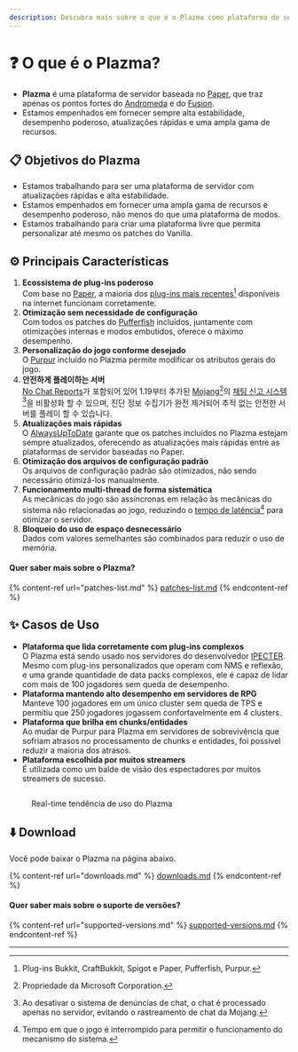 ```yaml
---
description: Descubra mais sobre o que é o Plazma como plataforma de servidor.
---
```


# ❓ O que é o Plazma?

- **Plazma** é uma plataforma de servidor baseada no [Paper](https://github.com/PaperMC/Paper), que traz apenas os pontos fortes do [Andromeda](https://github.com/EarendelArchived/Andromeda) e do [Fusion](https://github.com/RuinedTechnologyUnify/Fusion).
- Estamos empenhados em fornecer sempre alta estabilidade, desempenho poderoso, atualizações rápidas e uma ampla gama de recursos.

## 📋 Objetivos do Plazma <a href="#id-1" id="id-1"></a>

- Estamos trabalhando para ser uma plataforma de servidor com atualizações rápidas e alta estabilidade.
- Estamos empenhados em fornecer uma ampla gama de recursos e desempenho poderoso, não menos do que uma plataforma de modos.
- Estamos trabalhando para criar uma plataforma livre que permita personalizar até mesmo os patches do Vanilla.

## ⚙️ Principais Características <a href="#id-2" id="id-2"></a>

1. **Ecossistema de plug-ins poderoso**\
   Com base no [Paper](https://github.com/PaperMC/Paper), a maioria dos [plug-ins mais recentes](#user-content-fn-1)[^1] disponíveis na internet funcionam corretamente.
2. **Otimização sem necessidade de configuração**\
   Com todos os patches do [Pufferfish](https://github.com/pufferfish-gg/Pufferfish) incluídos, juntamente com otimizações internas e modos embutidos, oferece o máximo desempenho.
3. **Personalização do jogo conforme desejado**\
   O [Purpur](https://github.com/PurpurMC/Purpur) incluído no Plazma permite modificar os atributos gerais do jogo.
4. **안전하게 플레이하는 서버**\
   [No Chat Reports](https://github.com/Aizistral-Studios/No-Chat-Reports)가 포함되어 있어 1.19부터 추가된 [Mojang](#user-content-fn-2)[^2]의 [채팅 신고 시스템](#user-content-fn-3)[^3]을 비활성화 할 수 있으며, 진단 정보 수집기가 완전 제거되어 추적 없는 안전한 서버를 플레이 할 수 있습니다.
5. **Atualizações mais rápidas**\
   O [AlwaysUpToDate](https://github.com/PlazmaMC/AlwaysUpToDate) garante que os patches incluídos no Plazma estejam sempre atualizados, oferecendo as atualizações mais rápidas entre as plataformas de servidor baseadas no Paper.
6. **Otimização dos arquivos de configuração padrão**\
   Os arquivos de configuração padrão são otimizados, não sendo necessário otimizá-los manualmente.
7. **Funcionamento multi-thread de forma sistemática**\
   As mecânicas do jogo são assíncronas em relação às mecânicas do sistema não relacionadas ao jogo, reduzindo o [tempo de latência](#user-content-fn-4)[^4] para otimizar o servidor.
8. **Bloqueio do uso de espaço desnecessário**\
   Dados com valores semelhantes são combinados para reduzir o uso de memória.

#### Quer saber mais sobre o Plazma? <a href="#etc-1" id="etc-1"></a>

{% content-ref url="patches-list.md" %}
[patches-list.md](patches-list.md)
{% endcontent-ref %}

## ✨ Casos de Uso <a href="#id-3" id="id-3"></a>

- **Plataforma que lida corretamente com plug-ins complexos**\
  O Plazma está sendo usado nos servidores do desenvolvedor [IPECTER](https://github.com/IPECTER). Mesmo com plug-ins personalizados que operam com NMS e reflexão, e uma grande quantidade de data packs complexos, ele é capaz de lidar com mais de 100 jogadores sem queda de desempenho.
- **Plataforma mantendo alto desempenho em servidores de RPG**\
  Manteve 100 jogadores em um único cluster sem queda de TPS e permitiu que 250 jogadores jogassem confortavelmente em 4 clusters.
- **Plataforma que brilha em chunks/entidades**\
  Ao mudar de Purpur para Plazma em servidores de sobrevivência que sofriam atrasos no processamento de chunks e entidades, foi possível reduzir a maioria dos atrasos.
- **Plataforma escolhida por muitos streamers**\
  É utilizada como um balde de visão dos espectadores por muitos streamers de sucesso.

<figure>
   <img src="https://badge.plazmamc.org/internal/bstats" alt="">
   
   <figcaption><p>Real-time tendência de uso do Plazma</p></figcaption>
</figure>

## ⬇️ Download

Você pode baixar o Plazma na página abaixo.

{% content-ref url="downloads.md" %}
[downloads.md](downloads.md)
{% endcontent-ref %}

#### Quer saber mais sobre o suporte de versões?

{% content-ref url="supported-versions.md" %}
[supported-versions.md](supported-versions.md)
{% endcontent-ref %}

***

[^1]: Plug-ins Bukkit, CraftBukkit, Spigot e Paper, Pufferfish, Purpur.

[^2]: Propriedade da Microsoft Corporation.

[^3]: Ao desativar o sistema de denúncias de chat, o chat é processado apenas no servidor, evitando o rastreamento de chat da Mojang.

[^4]: Tempo em que o jogo é interrompido para permitir o funcionamento do mecanismo do sistema.

